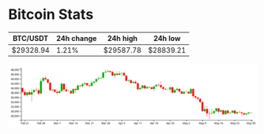 # Bitcoin Stats

BTC/USDT|24h change|24h high|24h low|
|---|---|---|---|
|$29328.94|1.21%|$29587.78|$28839.21|

<img src="./chart.svg">

